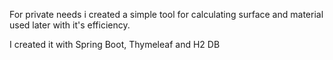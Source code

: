For private needs i created a simple tool for calculating surface and material used later with it's efficiency.

I created it with Spring Boot, Thymeleaf and H2 DB
